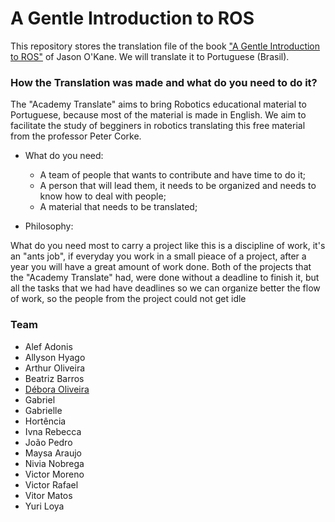 # A Gentle Introduction to ROS

This repository stores the translation file of the book ["A Gentle Introduction to ROS"](https://www.cse.sc.edu/~jokane/agitr/agitr-letter.pdf) of Jason O'Kane. We will translate it to Portuguese (Brasil).

### How the Translation was made and what do you need to do it?

The "Academy Translate" aims to bring Robotics educational material to Portuguese, because most of the material is made in English. We aim to facilitate the study of begginers in robotics translating this free material from the professor Peter Corke.

* What do you need:
  * A team of people that wants to contribute and have time to do it;
  * A person that will lead them, it needs to be organized and needs to know how to deal with people;
  * A material that needs to be translated;
  
* Philosophy:

What do you need most to carry a project like this is a discipline of work, it's an "ants job", if everyday you work in a small pieace of a project, after a year you will have a great amount of work done. 
Both of the projects that the "Academy Translate" had, were done without a deadline to finish it, but all the tasks that we had have deadlines so we can organize better the flow of work, so the people from the project could not get idle

### Team

- Alef Adonis
- Allyson Hyago
- Arthur Oliveira
- Beatriz Barros 
- [Débora Oliveira](https://github.com/debOliveira) 
- Gabriel
- Gabrielle
- Hortência
- Ivna Rebecca
- João Pedro 
- Maysa Araujo
- Nivia Nobrega
- Victor Moreno
- Victor Rafael
- Vitor Matos
- Yuri Loya
